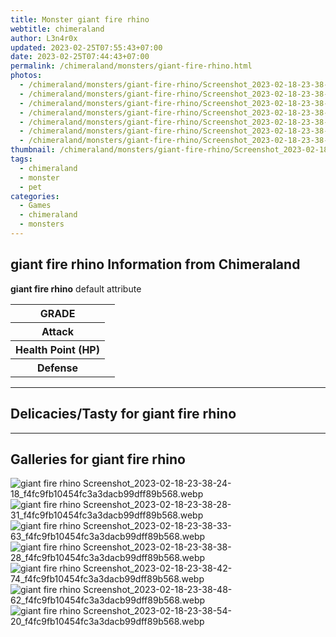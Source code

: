 ```yaml
---
title: Monster giant fire rhino
webtitle: chimeraland
author: L3n4r0x
updated: 2023-02-25T07:55:43+07:00
date: 2023-02-25T07:44:43+07:00
permalink: /chimeraland/monsters/giant-fire-rhino.html
photos:
  - /chimeraland/monsters/giant-fire-rhino/Screenshot_2023-02-18-23-38-24-18_f4fc9fb10454fc3a3dacb99dff89b568.webp
  - /chimeraland/monsters/giant-fire-rhino/Screenshot_2023-02-18-23-38-28-31_f4fc9fb10454fc3a3dacb99dff89b568.webp
  - /chimeraland/monsters/giant-fire-rhino/Screenshot_2023-02-18-23-38-33-63_f4fc9fb10454fc3a3dacb99dff89b568.webp
  - /chimeraland/monsters/giant-fire-rhino/Screenshot_2023-02-18-23-38-38-28_f4fc9fb10454fc3a3dacb99dff89b568.webp
  - /chimeraland/monsters/giant-fire-rhino/Screenshot_2023-02-18-23-38-42-74_f4fc9fb10454fc3a3dacb99dff89b568.webp
  - /chimeraland/monsters/giant-fire-rhino/Screenshot_2023-02-18-23-38-48-62_f4fc9fb10454fc3a3dacb99dff89b568.webp
  - /chimeraland/monsters/giant-fire-rhino/Screenshot_2023-02-18-23-38-54-20_f4fc9fb10454fc3a3dacb99dff89b568.webp
thumbnail: /chimeraland/monsters/giant-fire-rhino/Screenshot_2023-02-18-23-38-24-18_f4fc9fb10454fc3a3dacb99dff89b568.webp
tags:
  - chimeraland
  - monster
  - pet
categories:
  - Games
  - chimeraland
  - monsters
---
```


<section id="bootstrap-wrapper"><link rel="stylesheet" href="https://rawcdn.githack.com/dimaslanjaka/Web-Manajemen/0c3b5aa1813bd4abcd2c11bf3e37928b15c28664/css/bootstrap-5-3-0-alpha3-wrapper.css"/><h2 id="attribute">giant fire rhino Information from Chimeraland</h2><p><b>giant fire rhino</b> default attribute <table><tr><th>GRADE</th><td></td></tr><tr><th>Attack</th><td></td></tr><tr><th>Health Point (HP)</th><td></td></tr><tr><th>Defense</th><td></td></tr></table></p><hr/><h2 id="delicacies">Delicacies/Tasty for giant fire rhino</h2><div class="bg-dark text-light"></div><hr/><div id="gallery"><h2>Galleries for giant fire rhino</h2><div class="row"><div class="col-lg-6 col-12"><img src="/chimeraland/monsters/giant-fire-rhino/Screenshot_2023-02-18-23-38-24-18_f4fc9fb10454fc3a3dacb99dff89b568.webp" alt="giant fire rhino Screenshot_2023-02-18-23-38-24-18_f4fc9fb10454fc3a3dacb99dff89b568.webp"/></div><div class="col-lg-6 col-12"><img src="/chimeraland/monsters/giant-fire-rhino/Screenshot_2023-02-18-23-38-28-31_f4fc9fb10454fc3a3dacb99dff89b568.webp" alt="giant fire rhino Screenshot_2023-02-18-23-38-28-31_f4fc9fb10454fc3a3dacb99dff89b568.webp"/></div><div class="col-lg-6 col-12"><img src="/chimeraland/monsters/giant-fire-rhino/Screenshot_2023-02-18-23-38-33-63_f4fc9fb10454fc3a3dacb99dff89b568.webp" alt="giant fire rhino Screenshot_2023-02-18-23-38-33-63_f4fc9fb10454fc3a3dacb99dff89b568.webp"/></div><div class="col-lg-6 col-12"><img src="/chimeraland/monsters/giant-fire-rhino/Screenshot_2023-02-18-23-38-38-28_f4fc9fb10454fc3a3dacb99dff89b568.webp" alt="giant fire rhino Screenshot_2023-02-18-23-38-38-28_f4fc9fb10454fc3a3dacb99dff89b568.webp"/></div><div class="col-lg-6 col-12"><img src="/chimeraland/monsters/giant-fire-rhino/Screenshot_2023-02-18-23-38-42-74_f4fc9fb10454fc3a3dacb99dff89b568.webp" alt="giant fire rhino Screenshot_2023-02-18-23-38-42-74_f4fc9fb10454fc3a3dacb99dff89b568.webp"/></div><div class="col-lg-6 col-12"><img src="/chimeraland/monsters/giant-fire-rhino/Screenshot_2023-02-18-23-38-48-62_f4fc9fb10454fc3a3dacb99dff89b568.webp" alt="giant fire rhino Screenshot_2023-02-18-23-38-48-62_f4fc9fb10454fc3a3dacb99dff89b568.webp"/></div><div class="col-lg-6 col-12"><img src="/chimeraland/monsters/giant-fire-rhino/Screenshot_2023-02-18-23-38-54-20_f4fc9fb10454fc3a3dacb99dff89b568.webp" alt="giant fire rhino Screenshot_2023-02-18-23-38-54-20_f4fc9fb10454fc3a3dacb99dff89b568.webp"/></div></div></div></section>